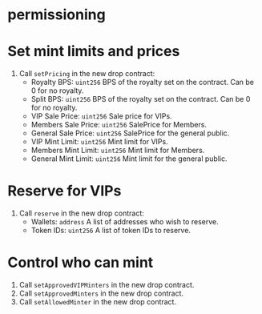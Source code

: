# permissioning

# Set mint limits and prices
1. Call `setPricing` in the new drop contract:
    - Royalty BPS: `uint256` BPS of the royalty set on the contract. Can be 0 for no royalty.
    - Split BPS: `uint256` BPS of the royalty set on the contract. Can be 0 for no royalty. 
    - VIP Sale Price: `uint256` Sale price for VIPs.
    - Members Sale Price: `uint256` SalePrice for Members.  
    - General Sale Price: `uint256` SalePrice for the general public.     
    - VIP Mint Limit: `uint256` Mint limit for VIPs.
    - Members Mint Limit: `uint256` Mint limit for Members.  
    - General Mint Limit: `uint256` Mint limit for the general public.     

# Reserve for VIPs
1. Call `reserve` in the new drop contract:
    - Wallets: `address` A list of addresses who wish to reserve.
    - Token IDs: `uint256` A list of token IDs to reserve.

# Control who can mint
1. Call `setApprovedVIPMinters` in the new drop contract.
2. Call `setApprovedMinters` in the new drop contract.
3. Call `setAllowedMinter` in the new drop contract.
